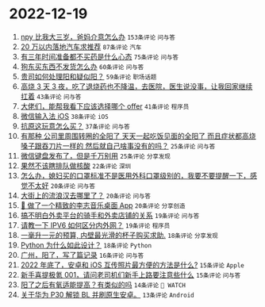 # 2022-12-19

1. [npy 比我大三岁，爸妈介意怎么办](https://www.v2ex.com/t/903412) `153条评论` `问与答`
1. [20 万以内落地汽车求推荐](https://www.v2ex.com/t/903417) `87条评论` `汽车`
1. [有三年时间准备都不买药是什么心态](https://www.v2ex.com/t/903408) `75条评论` `问与答`
1. [狗东买东西不发货怎么办](https://www.v2ex.com/t/903402) `60条评论` `问与答`
1. [贵司如何处理阳和疑似阳？](https://www.v2ex.com/t/903460) `59条评论` `职场话题`
1. [高烧 3 天 3 夜，吃了退烧药也不降温，去医院，医生说没事，让我回家继续扛着](https://www.v2ex.com/t/903425) `43条评论` `问与答`
1. [大佬们，能帮我看下应该选择哪个 offer](https://www.v2ex.com/t/903473) `41条评论` `程序员`
1. [微信输入法 iOS](https://www.v2ex.com/t/903443) `38条评论` `iOS`
1. [抗原这玩意怎么买？](https://www.v2ex.com/t/903398) `37条评论` `问与答`
1. [有那种 公司里周围转圈的全阳了 天天一起吃饭见面的全阳了 而且症状都高烧 嗓子跟吞刀片一样的 然后就自己啥事没有的吗？](https://www.v2ex.com/t/903474) `25条评论` `问与答`
1. [微信键盘发布了，但是千万别用](https://www.v2ex.com/t/903442) `25条评论` `分享发现`
1. [果然不该瞎排队做核酸](https://www.v2ex.com/t/903436) `22条评论` `深圳`
1. [怎么办，媳妇买的口罩标准不是医用外科口罩级别的，我要不要提醒一下，感觉不太好](https://www.v2ex.com/t/903503) `20条评论` `问与答`
1. [大街上的流浪汉去哪里了？](https://www.v2ex.com/t/903435) `20条评论` `问与答`
1. [🤖 做了一个精致的李志音乐桌面 App](https://www.v2ex.com/t/903400) `20条评论` `分享创造`
1. [搞不明白外卖平台的骑手和外卖店铺的关系](https://www.v2ex.com/t/903461) `19条评论` `问与答`
1. [请教一下 IPV6 如何区分内外网？](https://www.v2ex.com/t/903406) `19条评论` `程序员`
1. [一毫升一元的预算, 内壁最光滑的杯子购买求助.](https://www.v2ex.com/t/903418) `18条评论` `分享发现`
1. [Python 为什么如此设计？](https://www.v2ex.com/t/903396) `18条评论` `Python`
1. [广州，阳了，写了篇记录](https://www.v2ex.com/t/903432) `16条评论` `问与答`
1. [2022 年底了，安卓和 iOS 互传照片最方便的方法是什么?](https://www.v2ex.com/t/903479) `15条评论` `Apple`
1. [新手喜提极氪 001，请问老司机们新手上路要注意些什么](https://www.v2ex.com/t/903426) `15条评论` `问与答`
1. [阳了之后有氧适能提高？有类似的吗](https://www.v2ex.com/t/903434) `14条评论` ` WATCH`
1. [关于华为 P30 解锁 BL 并刷原生安卓。](https://www.v2ex.com/t/903486) `13条评论` `Android`
